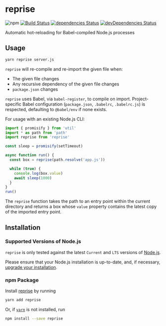 # reprise
![npm](https://img.shields.io/npm/v/reprise.svg)
[![Build Status](https://travis-ci.org/vinsonchuong/reprise.svg?branch=master)](https://travis-ci.org/vinsonchuong/reprise)
[![dependencies Status](https://david-dm.org/vinsonchuong/reprise/status.svg)](https://david-dm.org/vinsonchuong/reprise)
[![devDependencies Status](https://david-dm.org/vinsonchuong/reprise/dev-status.svg)](https://david-dm.org/vinsonchuong/reprise?type=dev)

Automatic hot-reloading for Babel-compiled Node.js processes

## Usage
```sh
yarn reprise server.js
```

`reprise` will re-compile and re-import the given file when:

- The given file changes
- Any recursive dependency of the given file changes
- `package.json` changes

`reprise` uses Babel, via `babel-register`, to compile on import.
Project-specific Babel configuration (`package.json`, `.babelrc`, `.babelrc.js`)
is respected, defaulting to `@babel/env` if none exists.

For usage with an existing Node.js CLI:

```js
import { promisify } from 'util'
import * as path from 'path'
import reprise from 'reprise'

const sleep = promisify(setTimeout)

async function run() {
  const box = reprise(path.resolve('app.js'))

  while (true) {
    console.log(box.value)
    await sleep(1000)
  }
}
run()
```

The `reprise` function takes the path to an entry point within the current
directory and returns a box whose `value` property contains the latest copy of
the imported entry point.

## Installation

### Supported Versions of Node.js
`reprise` is only tested against the latest `Current` and `LTS` versions of
[Node.js](https://nodejs.org/en/).

Please ensure that your Node.js installation is up-to-date, and, if necessary,
[upgrade your installation](https://nodejs.org/en/download/package-manager/).

### npm Package
Install [reprise](https://yarnpkg.com/en/package/reprise)
by running

```sh
yarn add reprise
```

Or, if [`yarn`](https://yarnpkg.com/en/) is not installed, run

```sh
npm install --save reprise
```
